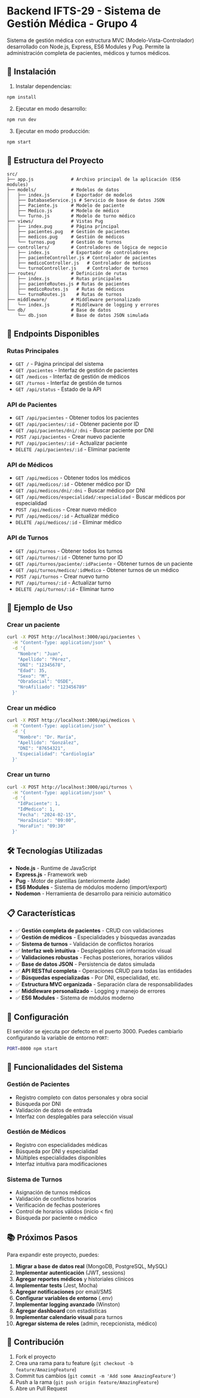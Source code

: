 # Backend IFTS-29 - Sistema de Gestión Médica - Grupo 4

Sistema de gestión médica con estructura MVC (Modelo-Vista-Controlador) desarrollado con Node.js, Express, ES6 Modules y Pug. Permite la administración completa de pacientes, médicos y turnos médicos.

## 🚀 Instalación

1. Instalar dependencias:
```bash
npm install
```

2. Ejecutar en modo desarrollo:
```bash
npm run dev
```

3. Ejecutar en modo producción:
```bash
npm start
```

## 📁 Estructura del Proyecto

```
src/
├── app.js              # Archivo principal de la aplicación (ES6 modules)
├── models/             # Modelos de datos
│   ├── index.js        # Exportador de modelos
│   ├── DatabaseService.js # Servicio de base de datos JSON
│   ├── Paciente.js     # Modelo de paciente
│   ├── Medico.js       # Modelo de médico
│   └── Turno.js        # Modelo de turno médico
├── views/              # Vistas Pug
│   ├── index.pug       # Página principal
│   ├── pacientes.pug   # Gestión de pacientes
│   ├── medicos.pug     # Gestión de médicos
│   └── turnos.pug      # Gestión de turnos
├── controllers/        # Controladores de lógica de negocio
│   ├── index.js        # Exportador de controladores
│   ├── pacienteController.js # Controlador de pacientes
│   ├── medicoController.js   # Controlador de médicos
│   └── turnoController.js    # Controlador de turnos
├── routes/             # Definición de rutas
│   ├── index.js        # Rutas principales
│   ├── pacienteRoutes.js # Rutas de pacientes
│   ├── medicoRoutes.js   # Rutas de médicos
│   └── turnoRoutes.js    # Rutas de turnos
├── middleware/         # Middleware personalizado
│   └── index.js        # Middleware de logging y errores
└── db/                 # Base de datos
    └── db.json         # Base de datos JSON simulada
```

## 🔗 Endpoints Disponibles

### Rutas Principales
- `GET /` - Página principal del sistema
- `GET /pacientes` - Interfaz de gestión de pacientes
- `GET /medicos` - Interfaz de gestión de médicos
- `GET /turnos` - Interfaz de gestión de turnos
- `GET /api/status` - Estado de la API

### API de Pacientes
- `GET /api/pacientes` - Obtener todos los pacientes
- `GET /api/pacientes/:id` - Obtener paciente por ID
- `GET /api/pacientes/dni/:dni` - Buscar paciente por DNI
- `POST /api/pacientes` - Crear nuevo paciente
- `PUT /api/pacientes/:id` - Actualizar paciente
- `DELETE /api/pacientes/:id` - Eliminar paciente

### API de Médicos
- `GET /api/medicos` - Obtener todos los médicos
- `GET /api/medicos/:id` - Obtener médico por ID
- `GET /api/medicos/dni/:dni` - Buscar médico por DNI
- `GET /api/medicos/especialidad/:especialidad` - Buscar médicos por especialidad
- `POST /api/medicos` - Crear nuevo médico
- `PUT /api/medicos/:id` - Actualizar médico
- `DELETE /api/medicos/:id` - Eliminar médico

### API de Turnos
- `GET /api/turnos` - Obtener todos los turnos
- `GET /api/turnos/:id` - Obtener turno por ID
- `GET /api/turnos/paciente/:idPaciente` - Obtener turnos de un paciente
- `GET /api/turnos/medico/:idMedico` - Obtener turnos de un médico
- `POST /api/turnos` - Crear nuevo turno
- `PUT /api/turnos/:id` - Actualizar turno
- `DELETE /api/turnos/:id` - Eliminar turno

## 📝 Ejemplo de Uso

### Crear un paciente
```bash
curl -X POST http://localhost:3000/api/pacientes \
  -H "Content-Type: application/json" \
  -d '{
    "Nombre": "Juan",
    "Apellido": "Pérez",
    "DNI": "12345678",
    "Edad": 35,
    "Sexo": "M",
    "ObraSocial": "OSDE",
    "NroAfiliado": "123456789"
  }'
```

### Crear un médico
```bash
curl -X POST http://localhost:3000/api/medicos \
  -H "Content-Type: application/json" \
  -d '{
    "Nombre": "Dr. María",
    "Apellido": "González",
    "DNI": "87654321",
    "Especialidad": "Cardiología"
  }'
```

### Crear un turno
```bash
curl -X POST http://localhost:3000/api/turnos \
  -H "Content-Type: application/json" \
  -d '{
    "IdPaciente": 1,
    "IdMedico": 1,
    "Fecha": "2024-02-15",
    "HoraInicio": "09:00",
    "HoraFin": "09:30"
  }'
```

## 🛠️ Tecnologías Utilizadas

- **Node.js** - Runtime de JavaScript
- **Express.js** - Framework web
- **Pug** - Motor de plantillas (anteriormente Jade)
- **ES6 Modules** - Sistema de módulos moderno (import/export)
- **Nodemon** - Herramienta de desarrollo para reinicio automático

## 📋 Características

- ✅ **Gestión completa de pacientes** - CRUD con validaciones
- ✅ **Gestión de médicos** - Especialidades y búsquedas avanzadas
- ✅ **Sistema de turnos** - Validación de conflictos horarios
- ✅ **Interfaz web intuitiva** - Desplegables con información visual
- ✅ **Validaciones robustas** - Fechas posteriores, horarios válidos
- ✅ **Base de datos JSON** - Persistencia de datos simulada
- ✅ **API RESTful completa** - Operaciones CRUD para todas las entidades
- ✅ **Búsquedas especializadas** - Por DNI, especialidad, etc.
- ✅ **Estructura MVC organizada** - Separación clara de responsabilidades
- ✅ **Middleware personalizado** - Logging y manejo de errores
- ✅ **ES6 Modules** - Sistema de módulos moderno

## 🔧 Configuración

El servidor se ejecuta por defecto en el puerto 3000. Puedes cambiarlo configurando la variable de entorno `PORT`:

```bash
PORT=8000 npm start
```

## 🏥 Funcionalidades del Sistema

### Gestión de Pacientes
- Registro completo con datos personales y obra social
- Búsqueda por DNI
- Validación de datos de entrada
- Interfaz con desplegables para selección visual

### Gestión de Médicos
- Registro con especialidades médicas
- Búsqueda por DNI y especialidad
- Múltiples especialidades disponibles
- Interfaz intuitiva para modificaciones

### Sistema de Turnos
- Asignación de turnos médicos
- Validación de conflictos horarios
- Verificación de fechas posteriores
- Control de horarios válidos (inicio < fin)
- Búsqueda por paciente o médico

## 📚 Próximos Pasos

Para expandir este proyecto, puedes:

1. **Migrar a base de datos real** (MongoDB, PostgreSQL, MySQL)
2. **Implementar autenticación** (JWT, sessions)
3. **Agregar reportes médicos** y historiales clínicos
4. **Implementar tests** (Jest, Mocha)
5. **Agregar notificaciones** por email/SMS
6. **Configurar variables de entorno** (.env)
7. **Implementar logging avanzado** (Winston)
8. **Agregar dashboard** con estadísticas
9. **Implementar calendario visual** para turnos
10. **Agregar sistema de roles** (admin, recepcionista, médico)

## 🤝 Contribución

1. Fork el proyecto
2. Crea una rama para tu feature (`git checkout -b feature/AmazingFeature`)
3. Commit tus cambios (`git commit -m 'Add some AmazingFeature'`)
4. Push a la rama (`git push origin feature/AmazingFeature`)
5. Abre un Pull Request